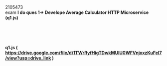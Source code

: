 2105473  
exam  <strong> I do ques 1-> Develope Average Calculator HTTP Microservice <strong/>
(q1.js)

<br/>
<br/>
<br/>

q1.js (  https://drive.google.com/file/d/1TWrRyfHigTDwkMUlU0WFVnjxxzKuFeI7/view?usp=drive_link )



















